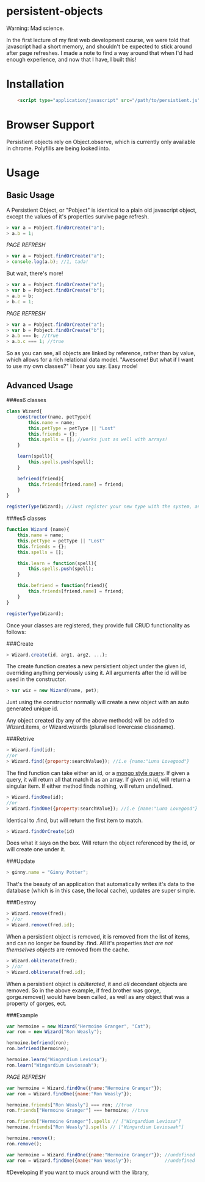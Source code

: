 # persistent-objects

Warning: Mad science.

In the first lecture of my first web development course, we were told that javascript had a short memory, and shouldn't be expected to stick around after page refreshes. I made a note to find a way around that when I'd had enough experience, and now that I have, I built this!

# Installation

```html
    <script type="application/javascript" src="/path/to/persistient.js"></script>
```

# Browser Support
Persistient objects rely on Object.observe, which is currently only available in chrome. Polyfills are being looked into.

# Usage

## Basic Usage
A Persistient Object, or "Pobject" is identical to a plain old javascript object, except the values of it's properties survive page refresh.
```javascript
> var a = Pobject.findOrCreate("a");
> a.b = 1;
```

*PAGE REFRESH*

```javascript
> var a = Pobject.findOrCreate("a");
> console.log(a.b); //1, tada!
```

But wait, there's more!

```javascript
> var a = Pobject.findOrCreate("a");
> var b = Pobject.findOrCreate("b");
> a.b = b;
> b.c = 1;
```

*PAGE REFRESH*

```javascript
> var a = Pobject.findOrCreate("a");
> var b = Pobject.findOrCreate("b");
> a.b === b; //true
> a.b.c === 1; //true
```

So as you can see, all objects are linked by reference, rather than by value, which allows for a rich relational data model. "Awesome! But what if I want to use my own classes?" I hear you say. Easy mode!

## Advanced Usage

###es6 classes
```javascript
class Wizard{
    constructor(name, petType){
        this.name = name;
        this.petType = petType || "Lost"
        this.friends = {};
        this.spells = []; //works just as well with arrays!
    }

    learn(spell){
        this.spells.push(spell);
    }

    befriend(friend){
        this.friends[friend.name] = friend;
    }
}

registerType(Wizard); //Just register your new type with the system, and you're good to go!
```

###es5 classes

```javascript
function Wizard (name){
    this.name = name;
    this.petType = petType || "Lost"
    this.friends = {};
    this.spells = [];

    this.learn = function(spell){
        this.spells.push(spell);
    }

    this.befriend = function(friend){
        this.friends[friend.name] = friend;
    }
}

registerType(Wizard);
```

Once your classes are registered, they provide full CRUD functionality as follows:

###Create
```javascript
> Wizard.create(id, arg1, arg2, ...);
```
The create function creates a new persistient object under the given id, overriding anything perviously using it. All arguments after the id will be used in the constructor.

```javascript
> var wiz = new Wizard(name, pet);
```
Just using the constructor normally will create a new object with an auto generated unique id.

Any object created (by any of the above methods) will be added to Wizard.items, or Wizard.wizards (pluralised lowercase classname).

###Retrive
```javascript
> Wizard.find(id);
//or
> Wizard.find({property:searchValue}); //i.e {name:"Luna Lovegood"}
```
The find function can take either an id, or a [mongo style query](https://github.com/crcn/sift.js/tree/master). If given a query, it will return all that match it as an array. If given an id, will return a singular item.
If either method finds nothing, will return undefined.

```javascript
> Wizard.findOne(id);
//or
> Wizard.findOne({property:searchValue}); //i.e {name:"Luna Lovegood"}
```
Identical to .find, but will return the first item to match.

```javascript
> Wizard.findOrCreate(id)
```
Does what it says on the box. Will return the object referenced by the id, or will create one under it.

###Update
```javascript
> ginny.name = "Ginny Potter";
```
That's the beauty of an application that automatically writes it's data to the database (which is in this case, the local cache), updates are super simple.

###Destroy
```javascript
> Wizard.remove(fred);
> //or
> Wizard.remove(fred.id);
```
When a persistient object is removed, it is removed from the list of items, and can no longer be found by .find. All it's properties *that are not themselves objects* are removed from the cache.

```javascript
> Wizard.obliterate(fred);
> //or
> Wizard.obliterate(fred.id);
```
When a persistient object is *obliterated*, it and *all* decendant objects are removed. So in the above example, if fred.brother was gorge, gorge.remove() would have been called, as well as any object that was a property of gorges, ect.

###Example

```javascript
var hermoine = new Wizard("Hermoine Granger", "Cat");
var ron = new Wizard("Ron Weasly");

hermoine.befriend(ron);
ron.befriend(hermoine);

hermoine.learn("Wingardium Leviosa");
ron.learn("Wingardium Leviosaah");
```

*PAGE REFRESH*

```javascript
var hermoine = Wizard.findOne({name:"Hermoine Granger"});
var ron = Wizard.findOne({name:"Ron Weasly"});

hermoine.friends["Ron Weasly"] === ron; //true
ron.friends["Hermoine Granger"] === hermoine; //true

ron.friends["Hermoine Granger"].spells // ["Wingardium Leviosa"]
hermoine.friends["Ron Weasly"].spells // ["Wingardium Leviosaah"]

hermoine.remove();
ron.remove();

var hermoine = Wizard.findOne({name:"Hermoine Granger"}); //undefined
var ron = Wizard.findOne({name:"Ron Weasly"});            //undefined
```

#Developing
If you want to muck around with the library, 